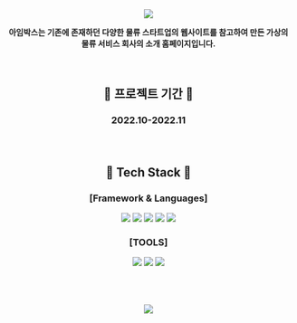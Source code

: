 <div align=center>

<img src="https://capsule-render.vercel.app/api?type=waving&customColorList=0&height=200&section=header&text=IMBox&fontSize=70" />



**아임박스는 기존에 존재하던 다양한 물류 스타트업의 웹사이트를 참고하여 만든 가상의 물류 서비스 회사의 소개 홈페이지입니다.**</br></br></br>



 ## :calendar: 프로젝트 기간 :calendar:
### 2022.10-2022.11 </br></br></br>
## :memo: Tech Stack :memo: 
### [Framework & Languages]
<img src="https://img.shields.io/badge/React-61DAFB?style=flat-square&logo=React&logoColor=white"/>
<img src="https://img.shields.io/badge/React Router-CA4245?style=flat-square&logo=React Router&logoColor=white"/>
<img src="https://img.shields.io/badge/HTML5-E34F26?style=flat-square&logo=HTML5&logoColor=white"/>
<img src="https://img.shields.io/badge/Javascript-F7DF1E?style=flat-square&logo=Javascript&logoColor=white"/>
<img src="https://img.shields.io/badge/CSS3-1572B6?style=flat-square&logo=CSS3&logoColor=white"/></br>

### [TOOLS]
<img src="https://img.shields.io/badge/Visual Studio Code-007ACC?style=flat-square&logo=Visual Studio Code&logoColor=white"/>
<img src="https://img.shields.io/badge/GitHub-181717?style=flat-square&logo=GitHub&logoColor=white"/>
<img src="https://img.shields.io/badge/Figma-F24E1E?style=flat-square&logo=Figma&logoColor=white"/></br></br></br></br>


<img src="https://github-readme-stats.vercel.app/api/top-langs/?username=JaeminKim-Irene&layout=compact"><br><br>

</div>
